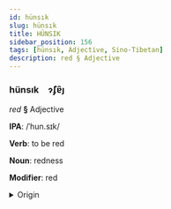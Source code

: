 ```yaml
---
id: hünsık
slug: hünsık
title: HÜNSIK
sidebar_position: 156
tags: [hünsık, Adjective, Sino-Tibetan]
description: red § Adjective
---
```


### hünsık&emsp;<span kind="abugida">ɂ̃ʄɐ̑ȷ</span>

*red* **§** Adjective

**IPA**: /ˈhun.sɪk/

**Verb**: to be red

**Noun**: redness

**Modifier**: red

<details>
    <summary>Origin</summary>
    Cantonese 紅色 hung sik /hʊŋ²¹ sɪk̚⁵/<br/>
    <em>Sino-Tibetan Language Family</em>
</details>